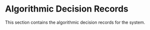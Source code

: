 # Algorithmic Decision Records

This section contains the algorithmic decision records for the system.
